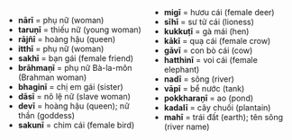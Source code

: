

<div class="vocab-content" style="column-count:2;">
    <ul>
        <li><strong>nārī</strong> = phụ nữ (woman)</li>
        <li><strong>taruṇī</strong> = thiếu nữ (young woman)</li>
        <li><strong>rājñī</strong> = hoàng hậu (queen)</li>
        <li><strong>itthī</strong> = phụ nữ (woman)</li>
        <li><strong>sakhī</strong> = bạn gái (female friend)</li>
        <li><strong>brāhmaṇī</strong> = phụ nữ Bà-la-môn (Brahman woman)</li>
        <li><strong>bhaginī</strong> = chị em gái (sister)</li>
        <li><strong>dāsī</strong> = nô lệ nữ (slave woman)</li>
        <li><strong>devī</strong> = hoàng hậu (queen); nữ thần (goddess)</li>
        <li><strong>sakunī</strong> = chim cái (female bird)</li>
        <li><strong>migī</strong> = hươu cái (female deer)</li>
        <li><strong>sīhī</strong> = sư tử cái (lioness)</li>
        <li><strong>kukkuṭī</strong> = gà mái (hen)</li>
        <li><strong>kākī</strong> = quạ cái (female crow)</li>
        <li><strong>gāvī</strong> = con bò cái (cow)</li>
        <li><strong>hatthinī</strong> = voi cái (female elephant)</li>
        <li><strong>nadī</strong> = sông (river)</li>
        <li><strong>vāpī</strong> = bể nước (tank)</li>
        <li><strong>pokkharaṇī</strong> = ao (pond)</li>
        <li><strong>kadalī</strong> = cây chuối (plantain)</li>
        <li><strong>mahī</strong> = trái đất (earth); tên sông (river name)</li>
    </ul>
</div>